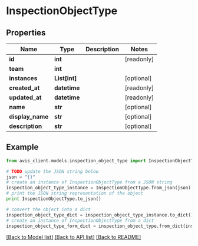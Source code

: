 # InspectionObjectType


## Properties

Name | Type | Description | Notes
------------ | ------------- | ------------- | -------------
**id** | **int** |  | [readonly]
**team** | **int** |  |
**instances** | **List[int]** |  | [optional]
**created_at** | **datetime** |  | [readonly]
**updated_at** | **datetime** |  | [readonly]
**name** | **str** |  | [optional]
**display_name** | **str** |  | [optional]
**description** | **str** |  | [optional]

## Example

```python
from avis_client.models.inspection_object_type import InspectionObjectType

# TODO update the JSON string below
json = "{}"
# create an instance of InspectionObjectType from a JSON string
inspection_object_type_instance = InspectionObjectType.from_json(json)
# print the JSON string representation of the object
print InspectionObjectType.to_json()

# convert the object into a dict
inspection_object_type_dict = inspection_object_type_instance.to_dict()
# create an instance of InspectionObjectType from a dict
inspection_object_type_form_dict = inspection_object_type.from_dict(inspection_object_type_dict)
```
[[Back to Model list]](../#documentation-for-models) [[Back to API list]](../#documentation-for-api-endpoints) [[Back to README]](../)

